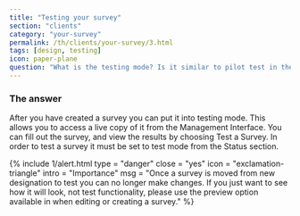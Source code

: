 ```yaml
---
title: "Testing your survey"
section: "clients"
category: "your-survey"
permalink: /th/clients/your-survey/3.html
tags: [design, testing]
icon: paper-plane
question: "What is the testing mode? Is it similar to pilot test in the traditional research? Will my survey be tested with the real consumers / respondents?"
---
```


### <i class="pe-anchor pe-fw"></i> The answer

After you have created a survey you can put it into testing mode. This allows you to access a live copy of it from the Management Interface. You can fill out the survey, and view the results by choosing Test a Survey. In order to test a survey it must be set to test mode from the Status section.


{% include 1/alert.html type = "danger" close = "yes" icon = "exclamation-triangle" intro = "Importance" msg = "Once a survey is moved from new designation to test you can no longer make changes. If you just want to see how it will look, not test functionality, please use the preview option available in when editing or creating a survey." %}
